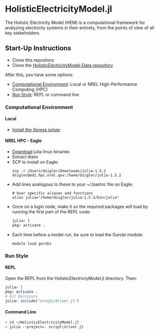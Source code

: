 # HolisticElectricityModel.jl

The Holistic Electricity Model (HEM) is a computational framework for analyzing electricity systems in their entirety, from the points of view of all key stakeholders.

## Start-Up Instructions

- Clone this repository
- Clone the [HolisticElectricityModel-Data repository](https://github.nrel.gov/HEM/HolisticElectricityModel-Data)

After this, you have some options:
- [Computational Environment](#computational-environment): Local or NREL High-Performance Computing (HPC)
- [Run Style](#run-style): REPL or command line

### Computational Environment

#### Local

- [Install the Xpress solver](https://github.nrel.gov/dcutler/fico-xpress)

#### NREL HPC - Eagle

- [Download](https://julialang.org/downloads/) julia linux binaries
- Extract them
- SCP to install on Eagle:
    ```
    scp -r /Users/dsigler/Downloads/julia-1.5.2 dsigler@ed1.hpc.nrel.gov:/home/dsigler/julia-1.5.2
    ```
- Add lines analogous to these to your ~/.bashrc file on Eagle:
    ```
    # User specific aliases and functions
    alias julia="/home/dsigler/julia-1.5.2/bin/julia"
    ```
- Once on a login node, make it so the required packages will load by running the first part of the REPL code:
    ```julia
    julia> ]
    pkg> activate .
    ```
- Each time before a model run, be sure to load the Gurobi module:
    ```
    module load gurobi
    ```


### Run Style

#### REPL

Open the REPL from the HolisticElectrictyModel.jl directory. Then:

```julia
julia> ]
pkg> activate .
# Hit Backspace
julia> include("script/driver.jl")
```

#### Command Line

```bash
> cd ~/HolisticElectricityModel.jl
> julia --project=. script\driver.jl
```
